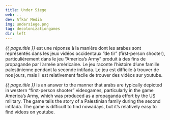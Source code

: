 ```yaml
---
title: Under Siege
web: ..
dev: Afkar Media
img: undersiege.png
tag: decolonizationgames
dir: left
---
```

*{{ page.title }}* est une réponse à la manière dont les arabes sont représentés dans les jeux vidéos occidentaux “de tir” (first-person shooter), particulièrement dans le jeu “America’s Army” produit à des fins de propagande par l’armée américaine. Le jeu raconte l’histoire d’une famille palestinienne pendant la seconde intifada. Le jeu est difficile à trouver de nos jours, mais il est relativement facile de trouver des vidéos sur youtube.

*{{ page.title }}* is an answer to the manner that arabs are typically depicted in western “first-person shooter” videogames, particularly in the game America’s Army, which was produced as a propaganda effort by the US military. The game tells the story of a Palestinian family during the second intifada. The game is difficult to find nowadays, but it’s relatively easy to find videos on youtube.
